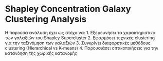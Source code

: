 # Shapley Concentration Galaxy Clustering Analysis
Η παρούσα ανάλυση έχει ως στόχο να: 1. Εξερευνήσει τα χαρακτηριστικά των γαλαξιών του Shapley Supercluster 2. Εφαρμόσει τεχνικές clustering για την ταξινόμηση των γαλαξιών 3. Συγκρίνει διαφορετικές μεθόδους clustering (Hierarchical vs K-means) 4. Παρουσιάσει οπτικοποιήσεις για την κατανόηση της χωρικής κατανομής
